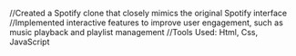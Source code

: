 //Created a Spotify clone that closely mimics the original Spotify interface
//Implemented interactive features to improve user engagement, such as music playback and playlist management
//Tools Used: Html, Css, JavaScript
